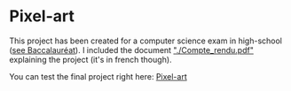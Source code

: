 # Pixel-art
This project has been created for a computer science exam in high-school ([see Baccalauréat](https://en.wikipedia.org/wiki/Baccalauréat)).
I included the document ["./Compte\_rendu.pdf"](https://github.com/Louis-Masson/Pixel-art/blob/master/Compte_rendu.pdf) explaining the project (it's in french though).

You can test the final project right here: [Pixel-art](https://louis-masson.github.io/Pixel-art/)
